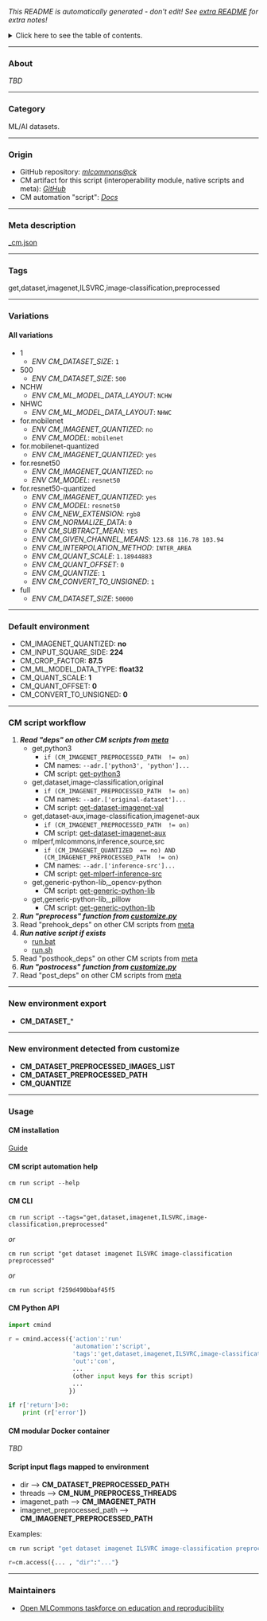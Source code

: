 *This README is automatically generated - don't edit! See [extra README](README-extra.md) for extra notes!*

<details>
<summary>Click here to see the table of contents.</summary>

* [About](#about)
* [Category](#category)
* [Origin](#origin)
* [Meta description](#meta-description)
* [Tags](#tags)
* [Variations](#variations)
  * [ All variations](#all-variations)
* [Default environment](#default-environment)
* [CM script workflow](#cm-script-workflow)
* [New environment export](#new-environment-export)
* [New environment detected from customize](#new-environment-detected-from-customize)
* [Usage](#usage)
  * [ CM installation](#cm-installation)
  * [ CM script automation help](#cm-script-automation-help)
  * [ CM CLI](#cm-cli)
  * [ CM Python API](#cm-python-api)
  * [ CM modular Docker container](#cm-modular-docker-container)
  * [ Script input flags mapped to environment](#script-input-flags-mapped-to-environment)
* [Maintainers](#maintainers)

</details>

___
### About

*TBD*
___
### Category

ML/AI datasets.
___
### Origin

* GitHub repository: *[mlcommons@ck](https://github.com/mlcommons/ck/tree/master/cm-mlops)*
* CM artifact for this script (interoperability module, native scripts and meta): *[GitHub](https://github.com/mlcommons/ck/tree/master/cm-mlops/script/get-preprocessed-dataset-imagenet)*
* CM automation "script": *[Docs](https://github.com/octoml/ck/blob/master/docs/list_of_automations.md#script)*

___
### Meta description
[_cm.json](_cm.json)

___
### Tags
get,dataset,imagenet,ILSVRC,image-classification,preprocessed

___
### Variations
#### All variations
* 1
  - *ENV CM_DATASET_SIZE*: `1`
* 500
  - *ENV CM_DATASET_SIZE*: `500`
* NCHW
  - *ENV CM_ML_MODEL_DATA_LAYOUT*: `NCHW`
* NHWC
  - *ENV CM_ML_MODEL_DATA_LAYOUT*: `NHWC`
* for.mobilenet
  - *ENV CM_IMAGENET_QUANTIZED*: `no`
  - *ENV CM_MODEL*: `mobilenet`
* for.mobilenet-quantized
  - *ENV CM_IMAGENET_QUANTIZED*: `yes`
* for.resnet50
  - *ENV CM_IMAGENET_QUANTIZED*: `no`
  - *ENV CM_MODEL*: `resnet50`
* for.resnet50-quantized
  - *ENV CM_IMAGENET_QUANTIZED*: `yes`
  - *ENV CM_MODEL*: `resnet50`
  - *ENV CM_NEW_EXTENSION*: `rgb8`
  - *ENV CM_NORMALIZE_DATA*: `0`
  - *ENV CM_SUBTRACT_MEAN*: `YES`
  - *ENV CM_GIVEN_CHANNEL_MEANS*: `123.68 116.78 103.94`
  - *ENV CM_INTERPOLATION_METHOD*: `INTER_AREA`
  - *ENV CM_QUANT_SCALE*: `1.18944883`
  - *ENV CM_QUANT_OFFSET*: `0`
  - *ENV CM_QUANTIZE*: `1`
  - *ENV CM_CONVERT_TO_UNSIGNED*: `1`
* full
  - *ENV CM_DATASET_SIZE*: `50000`
___
### Default environment

* CM_IMAGENET_QUANTIZED: **no**
* CM_INPUT_SQUARE_SIDE: **224**
* CM_CROP_FACTOR: **87.5**
* CM_ML_MODEL_DATA_TYPE: **float32**
* CM_QUANT_SCALE: **1**
* CM_QUANT_OFFSET: **0**
* CM_CONVERT_TO_UNSIGNED: **0**
___
### CM script workflow

  1. ***Read "deps" on other CM scripts from [meta](https://github.com/mlcommons/ck/tree/master/cm-mlops/script/get-preprocessed-dataset-imagenet/_cm.json)***
     * get,python3
       * `if (CM_IMAGENET_PREPROCESSED_PATH  != on)`
       * CM names: `--adr.['python3', 'python']...`
       - CM script: [get-python3](https://github.com/mlcommons/ck/tree/master/cm-mlops/script/get-python3)
     * get,dataset,image-classification,original
       * `if (CM_IMAGENET_PREPROCESSED_PATH  != on)`
       * CM names: `--adr.['original-dataset']...`
       - CM script: [get-dataset-imagenet-val](https://github.com/mlcommons/ck/tree/master/cm-mlops/script/get-dataset-imagenet-val)
     * get,dataset-aux,image-classification,imagenet-aux
       * `if (CM_IMAGENET_PREPROCESSED_PATH  != on)`
       - CM script: [get-dataset-imagenet-aux](https://github.com/mlcommons/ck/tree/master/cm-mlops/script/get-dataset-imagenet-aux)
     * mlperf,mlcommons,inference,source,src
       * `if (CM_IMAGENET_QUANTIZED  == no) AND (CM_IMAGENET_PREPROCESSED_PATH  != on)`
       * CM names: `--adr.['inference-src']...`
       - CM script: [get-mlperf-inference-src](https://github.com/mlcommons/ck/tree/master/cm-mlops/script/get-mlperf-inference-src)
     * get,generic-python-lib,_opencv-python
       - CM script: [get-generic-python-lib](https://github.com/mlcommons/ck/tree/master/cm-mlops/script/get-generic-python-lib)
     * get,generic-python-lib,_pillow
       - CM script: [get-generic-python-lib](https://github.com/mlcommons/ck/tree/master/cm-mlops/script/get-generic-python-lib)
  1. ***Run "preprocess" function from [customize.py](https://github.com/mlcommons/ck/tree/master/cm-mlops/script/get-preprocessed-dataset-imagenet/customize.py)***
  1. Read "prehook_deps" on other CM scripts from [meta](https://github.com/mlcommons/ck/tree/master/cm-mlops/script/get-preprocessed-dataset-imagenet/_cm.json)
  1. ***Run native script if exists***
     * [run.bat](https://github.com/mlcommons/ck/tree/master/cm-mlops/script/get-preprocessed-dataset-imagenet/run.bat)
     * [run.sh](https://github.com/mlcommons/ck/tree/master/cm-mlops/script/get-preprocessed-dataset-imagenet/run.sh)
  1. Read "posthook_deps" on other CM scripts from [meta](https://github.com/mlcommons/ck/tree/master/cm-mlops/script/get-preprocessed-dataset-imagenet/_cm.json)
  1. ***Run "postrocess" function from [customize.py](https://github.com/mlcommons/ck/tree/master/cm-mlops/script/get-preprocessed-dataset-imagenet/customize.py)***
  1. Read "post_deps" on other CM scripts from [meta](https://github.com/mlcommons/ck/tree/master/cm-mlops/script/get-preprocessed-dataset-imagenet/_cm.json)
___
### New environment export

* **CM_DATASET_***
___
### New environment detected from customize

* **CM_DATASET_PREPROCESSED_IMAGES_LIST**
* **CM_DATASET_PREPROCESSED_PATH**
* **CM_QUANTIZE**
___
### Usage

#### CM installation
[Guide](https://github.com/mlcommons/ck/blob/master/docs/installation.md)

#### CM script automation help
```cm run script --help```

#### CM CLI
`cm run script --tags="get,dataset,imagenet,ILSVRC,image-classification,preprocessed"`

*or*

`cm run script "get dataset imagenet ILSVRC image-classification preprocessed"`

*or*

`cm run script f259d490bbaf45f5`

#### CM Python API

```python
import cmind

r = cmind.access({'action':'run'
                  'automation':'script',
                  'tags':'get,dataset,imagenet,ILSVRC,image-classification,preprocessed'
                  'out':'con',
                  ...
                  (other input keys for this script)
                  ...
                 })

if r['return']>0:
    print (r['error'])
```

#### CM modular Docker container
*TBD*

#### Script input flags mapped to environment

* dir --> **CM_DATASET_PREPROCESSED_PATH**
* threads --> **CM_NUM_PREPROCESS_THREADS**
* imagenet_path --> **CM_IMAGENET_PATH**
* imagenet_preprocessed_path --> **CM_IMAGENET_PREPROCESSED_PATH**

Examples:

```bash
cm run script "get dataset imagenet ILSVRC image-classification preprocessed" --dir=...
```
```python
r=cm.access({... , "dir":"..."}
```
___
### Maintainers

* [Open MLCommons taskforce on education and reproducibility](https://github.com/mlcommons/ck/blob/master/docs/mlperf-education-workgroup.md)